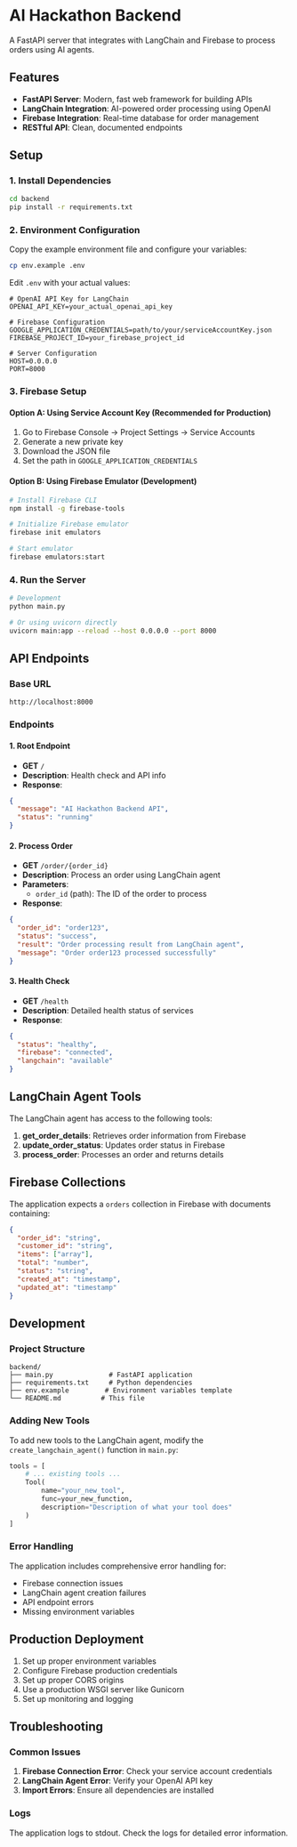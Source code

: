 # AI Hackathon Backend

A FastAPI server that integrates with LangChain and Firebase to process orders using AI agents.

## Features

- **FastAPI Server**: Modern, fast web framework for building APIs
- **LangChain Integration**: AI-powered order processing using OpenAI
- **Firebase Integration**: Real-time database for order management
- **RESTful API**: Clean, documented endpoints

## Setup

### 1. Install Dependencies

```bash
cd backend
pip install -r requirements.txt
```

### 2. Environment Configuration

Copy the example environment file and configure your variables:

```bash
cp env.example .env
```

Edit `.env` with your actual values:

```env
# OpenAI API Key for LangChain
OPENAI_API_KEY=your_actual_openai_api_key

# Firebase Configuration
GOOGLE_APPLICATION_CREDENTIALS=path/to/your/serviceAccountKey.json
FIREBASE_PROJECT_ID=your_firebase_project_id

# Server Configuration
HOST=0.0.0.0
PORT=8000
```

### 3. Firebase Setup

#### Option A: Using Service Account Key (Recommended for Production)

1. Go to Firebase Console → Project Settings → Service Accounts
2. Generate a new private key
3. Download the JSON file
4. Set the path in `GOOGLE_APPLICATION_CREDENTIALS`

#### Option B: Using Firebase Emulator (Development)

```bash
# Install Firebase CLI
npm install -g firebase-tools

# Initialize Firebase emulator
firebase init emulators

# Start emulator
firebase emulators:start
```

### 4. Run the Server

```bash
# Development
python main.py

# Or using uvicorn directly
uvicorn main:app --reload --host 0.0.0.0 --port 8000
```

## API Endpoints

### Base URL
```
http://localhost:8000
```

### Endpoints

#### 1. Root Endpoint
- **GET** `/`
- **Description**: Health check and API info
- **Response**: 
```json
{
  "message": "AI Hackathon Backend API",
  "status": "running"
}
```

#### 2. Process Order
- **GET** `/order/{order_id}`
- **Description**: Process an order using LangChain agent
- **Parameters**: 
  - `order_id` (path): The ID of the order to process
- **Response**:
```json
{
  "order_id": "order123",
  "status": "success",
  "result": "Order processing result from LangChain agent",
  "message": "Order order123 processed successfully"
}
```

#### 3. Health Check
- **GET** `/health`
- **Description**: Detailed health status of services
- **Response**:
```json
{
  "status": "healthy",
  "firebase": "connected",
  "langchain": "available"
}
```

## LangChain Agent Tools

The LangChain agent has access to the following tools:

1. **get_order_details**: Retrieves order information from Firebase
2. **update_order_status**: Updates order status in Firebase
3. **process_order**: Processes an order and returns details

## Firebase Collections

The application expects a `orders` collection in Firebase with documents containing:

```json
{
  "order_id": "string",
  "customer_id": "string",
  "items": ["array"],
  "total": "number",
  "status": "string",
  "created_at": "timestamp",
  "updated_at": "timestamp"
}
```

## Development

### Project Structure
```
backend/
├── main.py              # FastAPI application
├── requirements.txt     # Python dependencies
├── env.example         # Environment variables template
└── README.md          # This file
```

### Adding New Tools

To add new tools to the LangChain agent, modify the `create_langchain_agent()` function in `main.py`:

```python
tools = [
    # ... existing tools ...
    Tool(
        name="your_new_tool",
        func=your_new_function,
        description="Description of what your tool does"
    )
]
```

### Error Handling

The application includes comprehensive error handling for:
- Firebase connection issues
- LangChain agent creation failures
- API endpoint errors
- Missing environment variables

## Production Deployment

1. Set up proper environment variables
2. Configure Firebase production credentials
3. Set up proper CORS origins
4. Use a production WSGI server like Gunicorn
5. Set up monitoring and logging

## Troubleshooting

### Common Issues

1. **Firebase Connection Error**: Check your service account credentials
2. **LangChain Agent Error**: Verify your OpenAI API key
3. **Import Errors**: Ensure all dependencies are installed

### Logs

The application logs to stdout. Check the logs for detailed error information. 